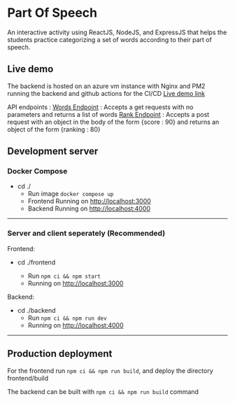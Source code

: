 # Part Of Speech

An interactive activity using ReactJS, NodeJS, and ExpressJS that helps the students practice categorizing a
set of words according to their part of speech.

## Live demo

The backend is hosted on an azure vm instance with Nginx and PM2 running the backend and github actions for the CI/CD
[Live demo link](https://part-of-speech.netlify.app/)

API endpoints :
[Words Endpoint](https://part-of-speech.westeurope.cloudapp.azure.com/words) : Accepts a get requests with no parameters and returns a list of words
[Rank Endpoint](https://part-of-speech.westeurope.cloudapp.azure.com/rank) : Accepts a post request with an object in the body of the form {score : 90} and returns an object of the form {ranking : 80}

## Development server

### Docker Compose

- cd ./
  - Run image `docker compose up`
  - Frontend Running on [http://localhost:3000](`http://localhost:3000`)
  - Backend Running on [http://localhost:4000](`http://localhost:4000`)

---

### Server and client seperately (Recommended)

Frontend:

- cd ./frontend

  - Run `npm ci && npm start`
  - Running on [http://localhost:3000](`http://localhost:3000`)

Backend:

- cd ./backend
  - Run `npm ci && npm run dev`
  - Running on [http://localhost:4000](`http://localhost:4000`)

---

## Production deployment

For the frontend run `npm ci && npm run build`, and deploy the directory frontend/build

The backend can be built with `npm ci && npm run build` command
